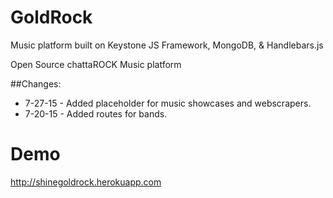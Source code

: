 # GoldRock
Music platform built on Keystone JS Framework, MongoDB, &amp; Handlebars.js

Open Source chattaROCK Music platform

##Changes:
* 7-27-15 - Added placeholder for music showcases and webscrapers.
* 7-20-15 - Added routes for bands.


# Demo
http://shinegoldrock.herokuapp.com
